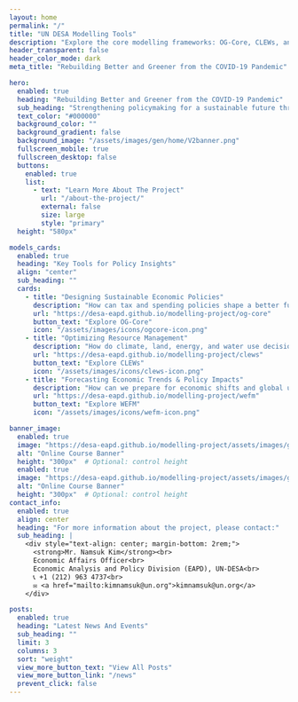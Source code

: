 ```yaml
---
layout: home
permalink: "/"
title: "UN DESA Modelling Tools"
description: "Explore the core modelling frameworks: OG-Core, CLEWs, and WEFM for integrated policy insights."
header_transparent: false
header_color_mode: dark
meta_title: "Rebuilding Better and Greener from the COVID-19 Pandemic"

hero:
  enabled: true
  heading: "Rebuilding Better and Greener from the COVID-19 Pandemic"
  sub_heading: "Strengthening policymaking for a sustainable future through data-driven simulations."
  text_color: "#000000"
  background_color: ""
  background_gradient: false
  background_image: "/assets/images/gen/home/V2banner.png"
  fullscreen_mobile: true
  fullscreen_desktop: false
  buttons:
    enabled: true
    list:
      - text: "Learn More About The Project"
        url: "/about-the-project/"
        external: false
        size: large
        style: "primary"
  height: "580px"

models_cards:
  enabled: true
  heading: "Key Tools for Policy Insights"
  align: "center"
  sub_heading: ""
  cards:
    - title: "Designing Sustainable Economic Policies"
      description: "How can tax and spending policies shape a better future?"
      url: "https://desa-eapd.github.io/modelling-project/og-core"
      button_text: "Explore OG-Core"
      icon: "/assets/images/icons/ogcore-icon.png"
    - title: "Optimizing Resource Management"
      description: "How do climate, land, energy, and water use decisions impact sustainability?"
      url: "https://desa-eapd.github.io/modelling-project/clews"
      button_text: "Explore CLEWs"
      icon: "/assets/images/icons/clews-icon.png"
    - title: "Forecasting Economic Trends & Policy Impacts"
      description: "How can we prepare for economic shifts and global uncertainties?"
      url: "https://desa-eapd.github.io/modelling-project/wefm"
      button_text: "Explore WEFM"
      icon: "/assets/images/icons/wefm-icon.png"

banner_image:
  enabled: true
  image: "https://desa-eapd.github.io/modelling-project/assets/images/gen/home/OG Core banner.png"  
  alt: "Online Course Banner"
  height: "300px"  # Optional: control height
  enabled: true
  image: "https://desa-eapd.github.io/modelling-project/assets/images/gen/home/CLEWs Banner.png"  
  alt: "Online Course Banner"
  height: "300px"  # Optional: control height
contact_info:
  enabled: true
  align: center
  heading: "For more information about the project, please contact:"
  sub_heading: |
    <div style="text-align: center; margin-bottom: 2rem;">
      <strong>Mr. Namsuk Kim</strong><br>
      Economic Affairs Officer<br>
      Economic Analysis and Policy Division (EAPD), UN-DESA<br>
      📞 +1 (212) 963 4737<br>
      ✉️ <a href="mailto:kimnamsuk@un.org">kimnamsuk@un.org</a>
    </div>

posts:
  enabled: true
  heading: "Latest News And Events"
  sub_heading: ""
  limit: 3
  columns: 3
  sort: "weight"
  view_more_button_text: "View All Posts"
  view_more_button_link: "/news"
  prevent_click: false
---
```

